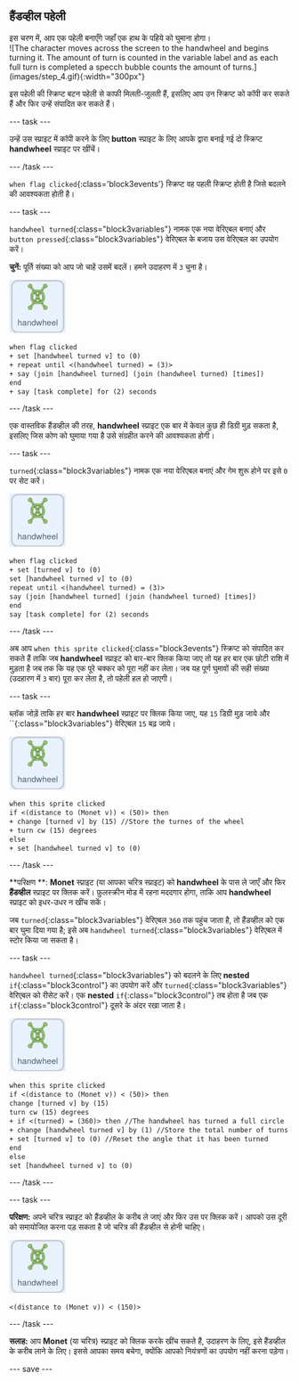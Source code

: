 ## हैंडव्हील पहेली

<div style="display: flex; flex-wrap: wrap">
<div style="flex-basis: 200px; flex-grow: 1; margin-right: 15px;">
इस चरण में, आप एक पहेली बनाएँगे जहाँ एक हाथ के पहिये को घुमाना होगा।
</div>
<div>
![The character moves across the screen to the handwheel and begins turning it. The amount of turn is counted in the variable label and as each full turn is completed a specch bubble counts the amount of turns.](images/step_4.gif){:width="300px"}
</div>
</div>

इस पहेली की स्क्रिप्ट बटन पहेली से काफी मिलती-जुलती हैं, इसलिए आप उन स्क्रिप्ट को कॉपी कर सकते हैं और फिर उन्हें संपादित कर सकते हैं।

--- task ---

उन्हें उस स्प्राइट में कॉपी करने के लिए **button** स्प्राइट के लिए आपके द्वारा बनाई गई दो स्क्रिप्ट **handwheel** स्प्राइट पर खींचें।

--- /task ---

`when flag clicked`{:class='block3events'} स्क्रिप्ट वह पहली स्क्रिप्ट होती है जिसे बदलने की आवश्यकता होती है।

--- task ---

`handwheel turned`{:class="block3variables"} नामक एक नया वेरिएबल बनाएं और `button pressed`{:class="block3variables"} वेरिएबल के बजाय उस वेरिएबल का उपयोग करें।

**चुनें:** पूर्ति संख्या को आप जो चाहें उसमें बदलें। हमने उदाहरण में `3` चुना है।

![handwheel स्प्राइट।](images/handwheel-sprite.png)

```blocks3
when flag clicked
+ set [handwheel turned v] to (0)
+ repeat until <(handwheel turned) = (3)>
+ say (join [handwheel turned] (join (handwheel turned) [times])
end
+ say [task complete] for (2) seconds
```

--- /task ---

एक वास्तविक हैंडव्हील की तरह, **handwheel** स्प्राइट एक बार में केवल कुछ ही डिग्री मुड़ सकता है, इसलिए जिस कोण को घुमाया गया है उसे संग्रहीत करने की आवश्यकता होगी।

--- task ---

`turned`{:class="block3variables"} नामक एक नया वेरिएबल बनाएं और गेम शुरू होने पर इसे `0` पर सेट करें।

![handwheel स्प्राइट।](images/handwheel-sprite.png)

```blocks3
when flag clicked
+ set [turned v] to (0)
set [handwheel turned v] to (0)
repeat until <(handwheel turned) = (3)>
say (join [handwheel turned] (join (handwheel turned) [times])
end
say [task complete] for (2) seconds
```

--- /task ---

अब आप `when this sprite clicked`{:class="block3events"} स्क्रिप्ट को संपादित कर सकते हैं ताकि जब **handwheel** स्प्राइट को बार-बार क्लिक किया जाए तो यह हर बार एक छोटी राशि में मुड़ता है जब तक कि यह एक पूरे चक्कर को पूरा नहीं कर लेता। जब यह पूर्ण घुमावों की सही संख्या (उदहारण में `3` बार) पूरा कर लेता है, तो पहेली हल हो जाएगी।

--- task ---

ब्लॉक जोड़ें ताकि हर बार **handwheel** स्प्राइट पर क्लिक किया जाए, यह `15` डिग्री मुड़ जाये और ``{:class="block3variables"} वेरिएबल `15` बढ़ जाये।

![handwheel स्प्राइट।](images/handwheel-sprite.png)

```blocks3
when this sprite clicked
if <(distance to (Monet v)) < (50)> then
+ change [turned v] by (15) //Store the turnes of the wheel
+ turn cw (15) degrees
else
+ set [handwheel turned v] to (0)
```

--- /task ---

**परिक्षण **: **Monet** स्प्राइट (या आपका चरित्र स्प्राइट) को **handwheel** के पास ले जाएँ और फिर **हैंडव्हील** स्प्राइट पर क्लिक करें। फ़ुलस्क्रीन मोड में रहना मददगार होगा, ताकि आप **handwheel** स्प्राइट को इधर-उधर न खींच सकें।

जब `turned`{:class="block3variables"} वेरिएबल `360` तक पहुंच जाता है, तो हैंडव्हील को एक बार घुमा दिया गया है; इसे अब `handwheel turned`{:class="block3variables"} वेरिएबल में स्टोर किया जा सकता है।

--- task ---

`handwheel turned`{:class="block3variables"} को बदलने के लिए **nested** `if`{:class="block3control"} का उपयोग करें और `turned`{:class="block3variables"} वेरिएबल को रीसेट करें। एक **nested** `if`{:class="block3control"} तब होता है जब एक `if`{:class="block3control"} दूसरे के अंदर रखा जाता है।

![handwheel स्प्राइट।](images/handwheel-sprite.png)

```blocks3
when this sprite clicked
if <(distance to (Monet v)) < (50)> then
change [turned v] by (15)
turn cw (15) degrees
+ if <(turned) = (360)> then //The handwheel has turned a full circle
+ change [handwheel turned v] by (1) //Store the total number of turns
+ set [turned v] to (0) //Reset the angle that it has been turned
end
else
set [handwheel turned v] to (0)
```

--- /task ---

--- task ---

**परिक्षण:** अपने चरित्र स्प्राइट को हैंडव्हील के करीब ले जाएं और फिर उस पर क्लिक करें। आपको उस दूरी को समायोजित करना पड़ सकता है जो चरित्र की हैंडव्हील से होनी चाहिए।

![handwheel स्प्राइट।](images/handwheel-sprite.png)

```blocks3
<(distance to (Monet v)) < (150)>
```

--- /task ---

**सलाह:** आप **Monet** (या चरित्र) स्प्राइट को क्लिक करके खींच सकते हैं, उदाहरण के लिए, इसे हैंडव्हील के करीब लाने के लिए। इससे आपका समय बचेगा, क्योंकि आपको नियंत्रणों का उपयोग नहीं करना पड़ेगा।

--- save ---
